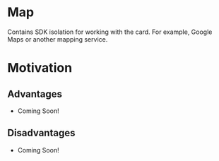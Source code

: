 Map
===

Contains SDK isolation for working with the card. For example, Google Maps or another mapping
service.

# Motivation

## Advantages

- Coming Soon!

## Disadvantages

- Coming Soon!
